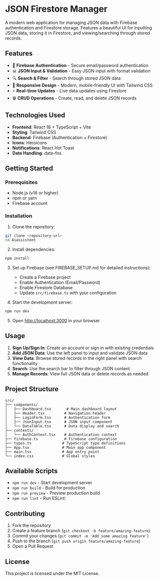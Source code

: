 # JSON Firestore Manager

A modern web application for managing JSON data with Firebase authentication and Firestore storage. Features a beautiful UI for inputting JSON data, storing it in Firestore, and viewing/searching through stored records.

## Features

- 🔐 **Firebase Authentication** - Secure email/password authentication
- 📊 **JSON Input & Validation** - Easy JSON input with format validation
- 🔍 **Search & Filter** - Search through stored JSON data
- 📱 **Responsive Design** - Modern, mobile-friendly UI with Tailwind CSS
- ⚡ **Real-time Updates** - Live data updates using Firestore
- 🗑️ **CRUD Operations** - Create, read, and delete JSON records

## Technologies Used

- **Frontend**: React 18 + TypeScript + Vite
- **Styling**: Tailwind CSS
- **Backend**: Firebase (Authentication + Firestore)
- **Icons**: Heroicons
- **Notifications**: React Hot Toast
- **Date Handling**: date-fns

## Getting Started

### Prerequisites

- Node.js (v16 or higher)
- npm or yarn
- Firebase account

### Installation

1. Clone the repository:
```bash
git clone <repository-url>
cd Aiassistent
```

2. Install dependencies:
```bash
npm install
```

3. Set up Firebase (see FIREBASE_SETUP.md for detailed instructions):
   - Create a Firebase project
   - Enable Authentication (Email/Password)
   - Enable Firestore Database
   - Update `src/firebase.ts` with your configuration

4. Start the development server:
```bash
npm run dev
```

5. Open [http://localhost:3000](http://localhost:3000) in your browser

## Usage

1. **Sign Up/Sign In**: Create an account or sign in with existing credentials
2. **Add JSON Data**: Use the left panel to input and validate JSON data
3. **View Data**: Browse stored records in the right panel with search functionality
4. **Search**: Use the search bar to filter through JSON content
5. **Manage Records**: View full JSON data or delete records as needed

## Project Structure

```
src/
├── components/
│   ├── Dashboard.tsx       # Main dashboard layout
│   ├── Header.tsx         # Navigation header
│   ├── LoginForm.tsx      # Authentication form
│   ├── JsonInput.tsx      # JSON input component
│   └── DataTable.tsx      # Data display and search
├── contexts/
│   └── AuthContext.tsx    # Authentication context
├── firebase.ts            # Firebase configuration
├── types.ts              # TypeScript type definitions
├── App.tsx               # Main app component
├── main.tsx              # App entry point
└── index.css             # Global styles
```

## Available Scripts

- `npm run dev` - Start development server
- `npm run build` - Build for production
- `npm run preview` - Preview production build
- `npm run lint` - Run ESLint

## Contributing

1. Fork the repository
2. Create a feature branch (`git checkout -b feature/amazing-feature`)
3. Commit your changes (`git commit -m 'Add some amazing feature'`)
4. Push to the branch (`git push origin feature/amazing-feature`)
5. Open a Pull Request

## License

This project is licensed under the MIT License.
